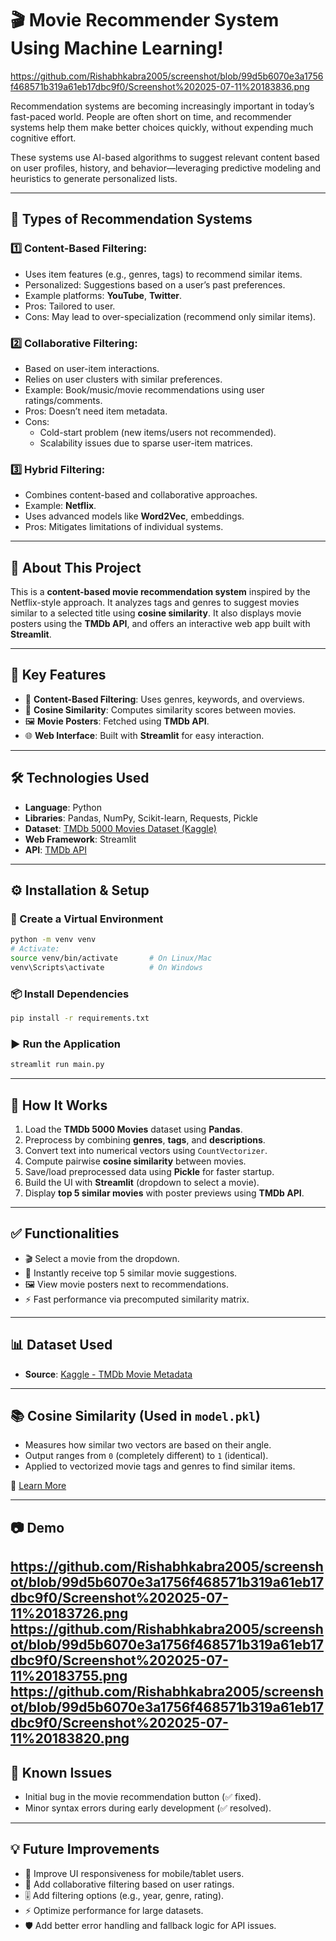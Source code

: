 # 🎬 Movie Recommender System Using Machine Learning!

https://github.com/Rishabhkabra2005/screenshot/blob/99d5b6070e3a1756f468571b319a61eb17dbc9f0/Screenshot%202025-07-11%20183836.png

Recommendation systems are becoming increasingly important in today’s fast-paced world. People are often short on time, and recommender systems help them make better choices quickly, without expending much cognitive effort.

These systems use AI-based algorithms to suggest relevant content based on user profiles, history, and behavior—leveraging predictive modeling and heuristics to generate personalized lists.

---

## 📌 Types of Recommendation Systems

### 1️⃣ Content-Based Filtering:
- Uses item features (e.g., genres, tags) to recommend similar items.
- Personalized: Suggestions based on a user’s past preferences.
- Example platforms: **YouTube**, **Twitter**.
- Pros: Tailored to user.
- Cons: May lead to over-specialization (recommend only similar items).

### 2️⃣ Collaborative Filtering:
- Based on user-item interactions.
- Relies on user clusters with similar preferences.
- Example: Book/music/movie recommendations using user ratings/comments.
- Pros: Doesn’t need item metadata.
- Cons:
  - Cold-start problem (new items/users not recommended).
  - Scalability issues due to sparse user-item matrices.

### 3️⃣ Hybrid Filtering:
- Combines content-based and collaborative approaches.
- Example: **Netflix**.
- Uses advanced models like **Word2Vec**, embeddings.
- Pros: Mitigates limitations of individual systems.

---

## 🧠 About This Project

This is a **content-based movie recommendation system** inspired by the Netflix-style approach. It analyzes tags and genres to suggest movies similar to a selected title using **cosine similarity**. It also displays movie posters using the **TMDb API**, and offers an interactive web app built with **Streamlit**.

---

## 🔑 Key Features

- 🎯 **Content-Based Filtering**: Uses genres, keywords, and overviews.
- 🧮 **Cosine Similarity**: Computes similarity scores between movies.
- 🖼️ **Movie Posters**: Fetched using **TMDb API**.
- 🌐 **Web Interface**: Built with **Streamlit** for easy interaction.

---

## 🛠️ Technologies Used

- **Language**: Python  
- **Libraries**: Pandas, NumPy, Scikit-learn, Requests, Pickle  
- **Dataset**: [TMDb 5000 Movies Dataset (Kaggle)](https://www.kaggle.com/tmdb/tmdb-movie-metadata?select=tmdb_5000_movies.csv)  
- **Web Framework**: Streamlit  
- **API**: [TMDb API](https://www.themoviedb.org/documentation/api)

---
## ⚙️ Installation & Setup

### 🧪 Create a Virtual Environment

```bash
python -m venv venv
# Activate:
source venv/bin/activate       # On Linux/Mac
venv\Scripts\activate          # On Windows
```

### 📦 Install Dependencies

```bash
pip install -r requirements.txt
```

### ▶️ Run the Application

```bash
streamlit run main.py
```

---

## 🚀 How It Works

1. Load the **TMDb 5000 Movies** dataset using **Pandas**.  
2. Preprocess by combining **genres**, **tags**, and **descriptions**.  
3. Convert text into numerical vectors using `CountVectorizer`.  
4. Compute pairwise **cosine similarity** between movies.  
5. Save/load preprocessed data using **Pickle** for faster startup.  
6. Build the UI with **Streamlit** (dropdown to select a movie).  
7. Display **top 5 similar movies** with poster previews using **TMDb API**.

---

## ✅ Functionalities

- 🎬 Select a movie from the dropdown.
- 🧠 Instantly receive top 5 similar movie suggestions.
- 🖼️ View movie posters next to recommendations.
- ⚡ Fast performance via precomputed similarity matrix.

---

## 📊 Dataset Used

- **Source**: [Kaggle - TMDb Movie Metadata](https://www.kaggle.com/tmdb/tmdb-movie-metadata?select=tmdb_5000_movies.csv)

---

## 📚 Cosine Similarity (Used in `model.pkl`)

- Measures how similar two vectors are based on their angle.
- Output ranges from `0` (completely different) to `1` (identical).
- Applied to vectorized movie tags and genres to find similar items.

🔗 [Learn More](https://www.learndatasci.com/glossary/cosine-similarity/)

---

## 📷 Demo
https://github.com/Rishabhkabra2005/screenshot/blob/99d5b6070e3a1756f468571b319a61eb17dbc9f0/Screenshot%202025-07-11%20183726.png
https://github.com/Rishabhkabra2005/screenshot/blob/99d5b6070e3a1756f468571b319a61eb17dbc9f0/Screenshot%202025-07-11%20183755.png
https://github.com/Rishabhkabra2005/screenshot/blob/99d5b6070e3a1756f468571b319a61eb17dbc9f0/Screenshot%202025-07-11%20183820.png
---

## 🐞 Known Issues

- Initial bug in the movie recommendation button (✅ fixed).
- Minor syntax errors during early development (✅ resolved).

---

## 💡 Future Improvements

- 📱 Improve UI responsiveness for mobile/tablet users.
- 🔄 Add collaborative filtering based on user ratings.
- 🎚️ Add filtering options (e.g., year, genre, rating).
- ⚡ Optimize performance for large datasets.
- 🛡️ Add better error handling and fallback logic for API issues.

